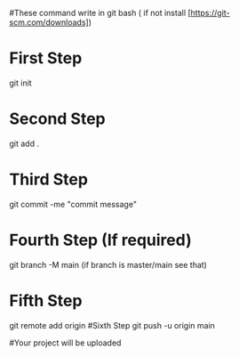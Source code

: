 #These command write in git bash ( if not install [https://git-scm.com/downloads])



# First Step
git init
# Second Step
git add .
# Third Step
git commit -me "commit message"
# Fourth Step (If required)
git branch -M main (if branch is master/main see that)  
# Fifth Step
git remote add origin <GitHub link>
#Sixth Step
git push -u origin main

#Your project will be uploaded
